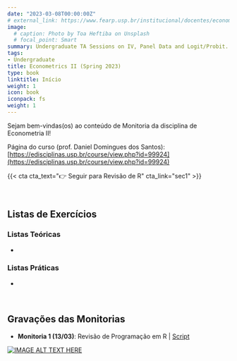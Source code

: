 ```yaml
---
date: "2023-03-08T00:00:00Z"
# external_link: https://www.fearp.usp.br/institucional/docentes/economia/2614-daniel-domingues-dos-santos.html
image:
  # caption: Photo by Toa Heftiba on Unsplash
  # focal_point: Smart
summary: Undergraduate TA Sessions on IV, Panel Data and Logit/Probit.
tags:
- Undergraduate
title: Econometrics II (Spring 2023)
type: book
linktitle: Início
weight: 1
icon: book
iconpack: fs
weight: 1
---
```



Sejam bem-vindas(os) ao conteúdo de Monitoria da disciplina de Econometria II!

Página do curso (prof. Daniel Domingues dos Santos): [https://edisciplinas.usp.br/course/view.php?id=99924](https://edisciplinas.usp.br/course/view.php?id=99924)


{{< cta cta_text="👉 Seguir para Revisão de R" cta_link="sec1" >}}




</br>

## Listas de Exercícios

### Listas Teóricas
- 



### Listas Práticas
- 


</br>

## Gravações das Monitorias

- **Monitoria 1 (13/03)**: Revisão de Programação em R | [Script](../monitoria01.R)
    
[![IMAGE ALT TEXT HERE](https://img.youtube.com/vi/SS-NLIn9gJk/hqdefault.jpg)](https://www.youtube.com/watch?v=SS-NLIn9gJk)
